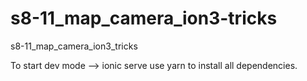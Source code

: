 # s8-11_map_camera_ion3-tricks
s8-11_map_camera_ion3_tricks

To start dev mode --> ionic serve
use yarn to install all dependencies.
